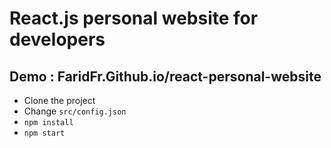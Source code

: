 # React.js personal website for developers

## Demo : FaridFr.Github.io/react-personal-website

- Clone the project
- Change `src/config.json`
- `npm install`
- `npm start`
